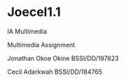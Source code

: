 # Joecel1.1

IA Multimedia

Multimedia Assignment

Jonathan Okoe Okine
BSSI/DD/197823

Cecil Adarkwah
BSSI/DD/184765
